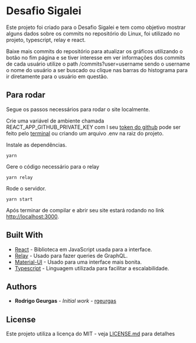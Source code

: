 # Desafio Sigalei

Este projeto foi criado para o Desafio Sigalei e tem como objetivo mostrar alguns dados sobre os commits no repositório
do Linux, foi utilizado no projeto, typescript, relay e react.

Baixe mais commits do repositório para atualizar os gráficos utilizando o botão no fim página e se tiver interesse
em ver informações dos commits de cada usuário utilize o path /commits?user=username sendo o username o nome do usuário
a ser buscado ou clique nas barras do histograma para ir diretamente para o usuário em questão.

## Para rodar

Segue os passos necessários para rodar o site localmente.

Crie uma variável de ambiente chamada REACT_APP_GITHUB_PRIVATE_KEY com l seu [token do github](https://docs.github.com/en/github/authenticating-to-github/creating-a-personal-access-token) pode ser feito pelo [terminal](https://www.schrodinger.com/kb/1842) ou criando um arquivo .env na raiz do projeto.

Instale as dependências.

```
yarn
```

Gere o código necessário para o relay

```
yarn relay
```

Rode o servidor.

```
yarn start
```

Após terminar de compilar e abrir seu site estará rodando no link [http://localhost:3000](http://localhost:3000).

## Built With

- [React](https://reactjs.org/) - Biblioteca em JavaScript usada para a interface.
- [Relay](https://relay.dev/) - Usado para fazer queries de GraphQL.
- [Material-UI](https://material-ui.com/) - Usado para uma interface mais bonita.
- [Typescript](https://www.typescriptlang.org/) - Linguagem utilizada para facilitar a escalabilidade.

## Authors

- **Rodrigo Geurgas** - _Initial work_ - [rgeurgas](https://github.com/rgeurgas)

## License

Este projeto utiliza a licença do MIT - veja [LICENSE.md](LICENSE.md) para detalhes
